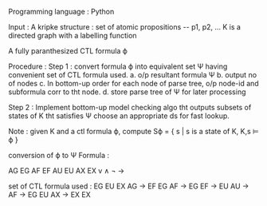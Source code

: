 Programming language : Python

Input :
A kripke structure :
set of atomic propositions -- p1, p2, ...
K is a directed graph with a labelling function

A fully paranthesized CTL formula ϕ

Procedure :
Step 1 :
convert formula ϕ into equivalent set Ψ having convenient set of CTL formula used.
a. o/p resultant formula Ψ
b. output no of nodes
c. In bottom-up order for each node of parse tree, o/p node-id and subformula corr to tht node.
d. store parse tree of Ψ for later processing

Step 2 :
Implement bottom-up model checking algo tht outputs subsets of states of K tht satisfies Ψ
choose an appropriate ds for fast lookup.

Note :
given K and a ctl formula ϕ, compute Sϕ = { s | s is a state of K, K,s ⊨ ϕ }

conversion of ϕ to Ψ
Formula :

AG EG
AF EF
AU EU
AX EX
v ∧ ¬ ->

set of CTL formula used : EG EU EX
AG -> EF EG
AF -> EG EF -> EU
AU -> AF -> EG EU
AX -> EX EX
